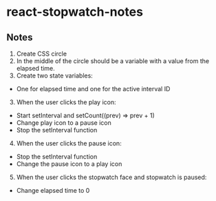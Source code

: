 # react-stopwatch-notes

## Notes

1) Create CSS circle
2) In the middle of the circle should be a variable with a value from the elapsed time.
3) Create two state variables:
  - One for elapsed time and one for the active interval ID
3) When the user clicks the play icon:
  - Start setInterval and setCount((prev) => prev + 1)
  - Change play icon to a pause icon
  - Stop the setInterval function
4) When the user clicks the pause icon:
  - Stop the setInterval function
  - Change the pause icon to a play icon
5) When the user clicks the stopwatch face and stopwatch is paused:
  - Change elapsed time to 0
